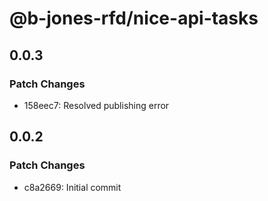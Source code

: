 # @b-jones-rfd/nice-api-tasks

## 0.0.3

### Patch Changes

- 158eec7: Resolved publishing error

## 0.0.2

### Patch Changes

- c8a2669: Initial commit
